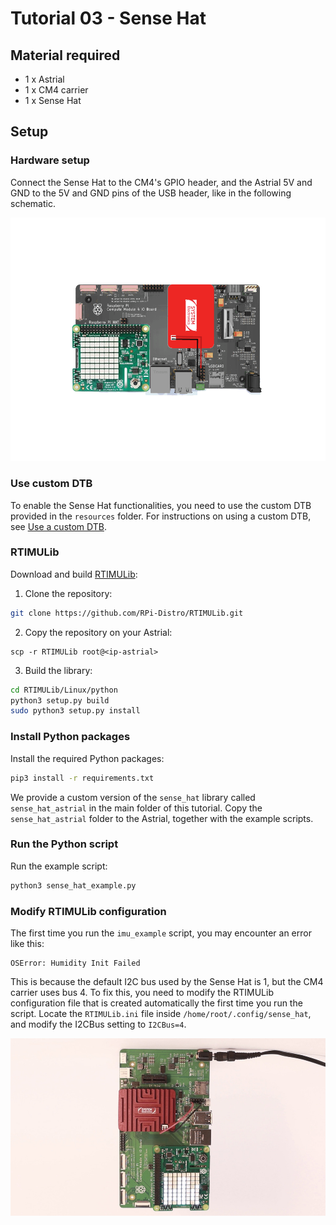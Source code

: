 # Tutorial 03 - Sense Hat
## Material required
* 1 x Astrial
* 1 x CM4 carrier
* 1 x Sense Hat

## Setup
### Hardware setup
Connect the Sense Hat to the CM4's GPIO header, and the Astrial 5V and GND to the 5V and GND pins of the USB header, like in the following schematic.

![Schematic](images/schematic.png)

### Use custom DTB
To enable the Sense Hat functionalities, you need to use the custom DTB provided in the `resources` folder.
For instructions on using a custom DTB, see [Use a custom DTB](./../README.md#use-a-custom-dtb).

### RTIMULib
Download and build [RTIMULib](https://github.com/RPi-Distro/RTIMULib/tree/master/Linux/python):
1. Clone the repository:
```sh
git clone https://github.com/RPi-Distro/RTIMULib.git
```
2. Copy the repository on your Astrial:
```
scp -r RTIMULib root@<ip-astrial>
```
3. Build the library:
```sh
cd RTIMULib/Linux/python
python3 setup.py build
sudo python3 setup.py install
```

### Install Python packages
Install the required Python packages:
```sh
pip3 install -r requirements.txt
```

We provide a custom version of the `sense_hat` library called `sense_hat_astrial` in the main folder of this tutorial.
Copy the `sense_hat_astrial` folder to the Astrial, together with the example scripts.

### Run the Python script
Run the example script:
```sh
python3 sense_hat_example.py
```

### Modify RTIMULib configuration
The first time you run the `imu_example` script, you may encounter an error like this:
```
OSError: Humidity Init Failed
```

This is because the default I2C bus used by the Sense Hat is 1, but the CM4 carrier uses bus 4.
To fix this, you need to modify the RTIMULib configuration file that is created automatically the first time you run the script.
Locate the `RTIMULib.ini` file inside `/home/root/.config/sense_hat`, and modify the I2CBus setting to `I2CBus=4`.


![Photo](images/photo.jpg)